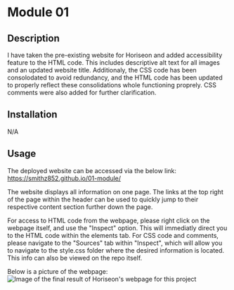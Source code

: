 # Module 01

## Description

I have taken the pre-existing website for Horiseon and added accessibility feature to the HTML code. This includes descriptive alt text for all images and an updated website title. Additionaly, the CSS code has been consolodated to avoid redundancy, and the HTML code has been updated to properly reflect these consolidations whole functioning proprely. CSS comments were also added for further clarification.

## Installation

N/A

## Usage

The deployed website can be accessed via the below link:
https://smithz852.github.io/01-module/

The website displays all information on one page. The links at the top right of the page within the header can be used to quickly jump to their respective content section further down the page. 

For access to HTML code from the webpage, please right click on the webpage itself, and use the "Inspect" option. This will immediatly direct you to the HTML code within the elements tab. For CSS code and comments, please navigate to the "Sources" tab within "Inspect", which will allow you to navigate to the style.css folder where the desired information is located. This info can also be viewed on the repo itself.

Below is a picture of the webpage:
![Image of the final result of Horiseon's webpage for this project](/Develop/assets/images/HoriseonWebsite.png)